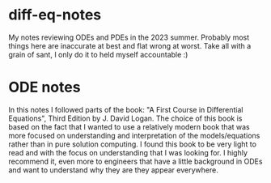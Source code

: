 # diff-eq-notes
My notes reviewing ODEs and PDEs in the 2023 summer. Probably most things here are inaccurate at best and flat wrong at worst. Take all with a grain of sant, I only do it to held myself accountable :)

# ODE notes
In this notes I followed parts of the book: "A First Course in Differential Equations", Third Edition by J. David Logan. 
The choice of this book is based on the fact that I wanted to use a relatively modern book that was more focused on understanding and interpretation of the models/equations
rather than in pure solution computing. I found this book to be very light to read and with the focus on understanding that I was looking for. I highly recommend it, 
even more to engineers that have a little background in ODEs and want to understand why they are they appear everywhere.
